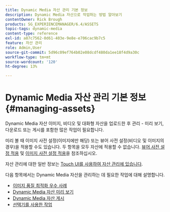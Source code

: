 ```yaml
---
title: Dynamic Media 자산 관리 기본 정보
description: Dynamic Media 자산으로 작업하는 방법 알아보기
contentOwner: Rick Brough
products: SG_EXPERIENCEMANAGER/6.4/ASSETS
topic-tags: dynamic-media
content-type: reference
exl-id: a87c7562-0d61-403e-9e8e-e706cac9b7c5
feature: 자산 관리
role: Admin,User
source-git-commit: 5d96c09ef764b02e08dcdf480da1ee18f4d9a30c
workflow-type: tm+mt
source-wordcount: '120'
ht-degree: 13%

---
```


# Dynamic Media 자산 관리 기본 정보 {#managing-assets}

Dynamic Media 자산 이미지, 비디오 및 대화형 자산을 업로드한 후 관리 - 미리 보기, 다운로드 또는 게시를 포함한 많은 작업이 필요합니다.

미리 볼 때 이미지 사전 설정(이미지에만 해당) 또는 뷰어 사전 설정(비디오 및 이미지의 경우)을 적용할 수도 있습니다. 두 항목을 모두 자산에 적용할 수 없습니다. [뷰어 사전 설정 적용](viewer-presets.md) 및 [이미지 사전 설정 적용](image-presets.md)을 참조하십시오.

자산 관리에 대한 일반 정보는 [Touch UI를 사용하여 자산 관리에 있습니다](managing-assets-touch-ui.md).

다음 항목에서는 Dynamic Media 자산을 관리하는 데 필요한 작업에 대해 설명합니다.

* [이미지 품질 최적화 우수 사례](best-practices-for-optimizing-the-quality-of-your-images.md)
* [Dynamic Media 자산 미리 보기](previewing-assets.md)
* [Dynamic Media 자산 게시](publishing-dynamicmedia-assets.md)
* [선택기를 사용한 작업](working-with-selectors.md)

